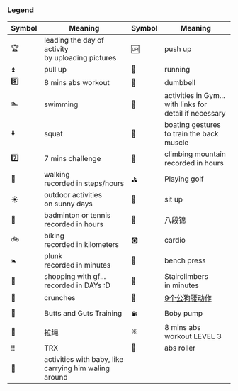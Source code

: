 ### Legend

| Symbol            | Meaning               | Symbol            | Meaning               |
|-------------------|-----------------------|-------------------|-----------------------|
| :trophy:          | leading the day of activity <br> by uploading pictures | :up:              | push up               |
| :arrow_double_up: | pull up               | :runner:          | running               |
| :eight:           | 8 mins abs workout    | :muscle:          | dumbbell              |
| :swimmer:         | swimming              | :european_castle: | activities in Gym... <br> with links for detail if necessary|
| :arrow_down:      | squat | :rowboat:         | boating gestures <br> to train the back muscle |
| :seven:           | 7 mins challenge | :mount_fuji:      | climbing mountain <br> recorded in hours |
| :feet:            | walking <br> recorded in steps/hours | :golf: | Playing golf |
| :sunny:            | outdoor activities <br> on sunny days | :seat:       | sit up |
| :tennis:            | badminton or tennis <br> recorded in hours | :8ball:       | 八段锦 |
| :bike:            | biking <br> recorded in kilometers | :o2:       | cardio |
| :baby_symbol:            | plunk <br> recorded in minutes| :arrow_up_small:  | bench press |
| :handbag:            | shopping with gf... <br> recorded in DAYs :D | :signal_strength: | Stairclimbers <br> in minutes|
| :whale2: | crunches |  :dog:        | [9个公狗腰动作](https://mp.weixin.qq.com/s?__biz=MzA4MTY1NDAzMg==&mid=2651445573&idx=2&sn=f6a942082302150f61b58ce52d3c8759&chksm=846cc13ab31b482cd301e42ec82485100a573e0d525557b772ecd0104777f890758540fafcdd&mpshare=1&scene=1&srcid=0211JawSNbHRBx4ebV0dWXxK&pass_ticket=rVBWrSZhDfhXQnO4XhHjuax0S0mB6i66V9nMMXOghA%2BJKmekwcqTuUldlQ6x6BB6#rd) |
| :peach: | Butts and Guts Training | :fuelpump:  | Boby pump |
| :fishing_pole_and_fish: | 拉绳 |  :eight_spoked_asterisk:| 8 mins abs workout LEVEL 3 |
| :bangbang: | TRX | :ferris_wheel: | abs roller|
| :baby_bottle: | activities with baby, like carrying him waling around|||
